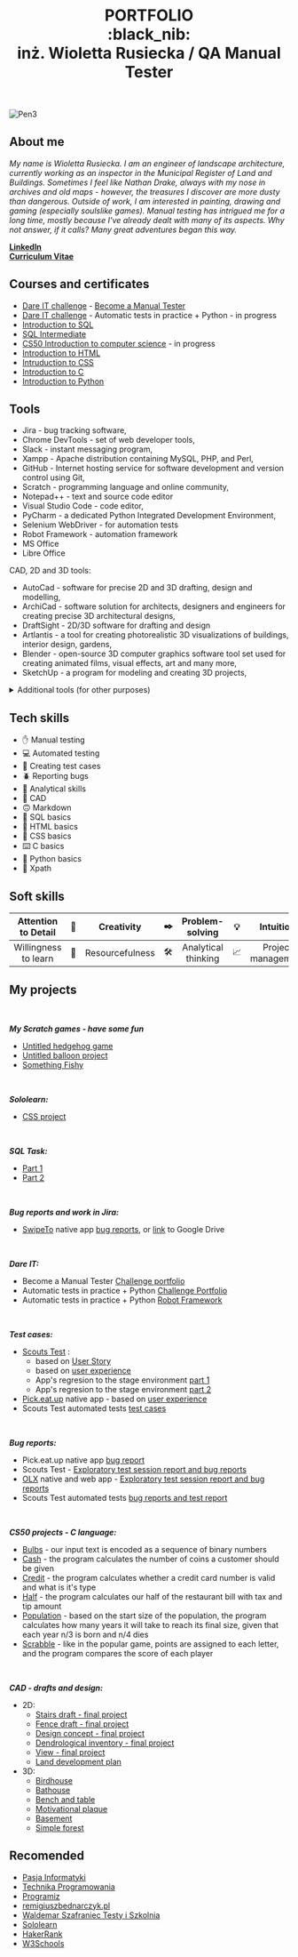 <h1 align="center"> PORTFOLIO 
  <br> :black_nib:
  <br>
 inż. Wioletta Rusiecka / QA Manual Tester </h1>
<br>

![Pen3](https://github.com/BerylCrescent/Portfolio/assets/128975245/d643c1c0-aeb3-456d-b8c5-c575ddc984a0)

## About me

*My name is Wioletta Rusiecka. I am an engineer of landscape architecture, currently working as an inspector in the Municipal Register of Land and Buildings. Sometimes I feel like Nathan Drake, always with my nose in archives and old maps - however, the treasures I discover are more dusty than dangerous. Outside of work, I am interested in painting, drawing and gaming (especially soulslike games). Manual testing has intrigued me for a long time, mostly because I've already dealt with many of its aspects. Why not answer, if it calls? Many great adventures began this way.* 

[**LinkedIn**](https://www.linkedin.com/in/wioletta-rusiecka/)
<br>
[**Curriculum Vitae**](https://drive.google.com/file/d/1BHQEuC2xUw645A0cW_2MxaNp3VQuMgfS/view?usp=sharing)

## Courses and certificates
- [Dare IT challenge](https://www.dareit.io/challenges/qa-manual-testing) - [Become a Manual Tester](https://drive.google.com/file/d/1o4SNWa7UwIpeZN0qx1s7prTEvWmcujch/view)
- [Dare IT challenge](https://www.dareit.io/challenges/wstep-do-testow-automatycznych) - Automatic tests in practice + Python - in progress
- [Introduction to SQL](https://www.sololearn.com/certificates/CC-QZAIQQ31)
- [SQL Intermediate](https://www.sololearn.com/certificates/CC-P3MUH9RC)
- [CS50 Introduction to computer science](https://www.dareit.io/challenges/qa-manual-testing) - in progress
- [Introduction to HTML](https://www.sololearn.com/certificates/CC-RRAYMULG)
- [Intruduction to CSS](https://www.sololearn.com/certificates/CC-MUGBUA4U)
- [Introduction to C](https://www.sololearn.com/certificates/CC-VET6JYYJ)
- [Introduction to Python](https://www.sololearn.com/certificates/CC-ZPKSQRR6)

## Tools
- Jira - bug tracking software,
- Chrome DevTools - set of web developer tools,
- Slack - instant messaging program,
- Xampp - Apache distribution containing MySQL, PHP, and Perl,
- GitHub - Internet hosting service for software development and version control using Git,
- Scratch - programming language and online community,
- Notepad++ - text and source code editor
- Visual Studio Code - code editor,
- PyCharm - a dedicated Python Integrated Development Environment,
- Selenium WebDriver - for automation tests 
- Robot Framework - automation framework
- MS Office
- Libre Office

CAD, 2D and 3D tools:
- AutoCad - software for precise 2D and 3D drafting, design and modelling,
- ArchiCad - software solution for architects, designers and engineers for creating precise 3D architectural designs,
- DraftSight - 2D/3D software for drafting and design
- Artlantis - a tool for creating photorealistic 3D visualizations of buildings, interior design, gardens,
- Blender - open-source 3D computer graphics software tool set used for creating animated films, visual effects, art and many more,
- SketchUp - a program for modeling and creating 3D projects,

<details>
  <summary> Additional tools (for other purposes) </summary>
  <br>
  
  - TurboEwid - Oracle powerd database management software for land, buildings and premises records,
  - QGis - for managing geographical data, performing spatial analysis and creating maps.
  - Gimp - cross-platform image editor,
  - PhotoShop - creating and processing graphics,
  - Corel - creating and processing graphics,
  - ArtRage - digital artist's studio, 
  - Paint - efficient graphic editor,
  - Duolingo - language learning app,
  - NightCafe -  AI art generator,
  
</details>

## Tech skills
- ✋ Manual testing
- 💻 Automated testing
- 📜 Creating test cases
- 🪲 Reporting bugs
- 🔬 Analytical skills
- 📐 CAD
- 🙃 Markdown
- 📂 SQL basics
- 🐒 HTML basics
- 🎨 CSS basics
- ⌨️ C basics
- 🐍 Python basics
- 📇 Xpath

## Soft skills

| Attention to Detail    | 👀 | Creativity        | ✒️ |  Problem-solving      | 💡 |   Intuition             | 💁 |   Communication skills   |
|          :---:         |  -  |        :---:     |  -  |         :---:         |  -  |          :---:         |  -  |          :---:           |
| Willingness to learn   | 📑  | Resourcefulness  | 🛠️ | Analytical thinking   | 📈 |  Project management     | 👥 |        Team player      |

## My projects

<br>

***My Scratch games - have some fun***
- [Untitled hedgehog game](https://scratch.mit.edu/projects/825750109/)
- [Untitled balloon project](https://scratch.mit.edu/projects/824017993/)
- [Something Fishy](https://scratch.mit.edu/projects/866499106)

<br>

***Sololearn:***
- [CSS project](https://www.sololearn.com/compiler-playground/c16dkLv7V3wa)

<br>

***SQL Task:***
- [Part 1](https://github.com/BerylCrescent/challenge_portfolio_Wiola/blob/main/README.md#task-5)
- [Part 2](https://github.com/BerylCrescent/challenge_portfolio_Wiola/blob/main/README.md#task-6)

<br>

***Bug reports and work in Jira:***
- [SwipeTo](https://swipeto.pl/) native app [bug reports](https://innsmouth.atlassian.net/jira/software/projects/CHAL/boards/1/backlog?selectedIssue=CHAL-2), or [link](https://drive.google.com/drive/folders/1ph51rGZwnPDO7zPCDtsO8Sjo7g15uFcI?usp=sharing) to Google Drive

<br>

***Dare IT:***
- Become a Manual Tester [Challenge portfolio](https://github.com/BerylCrescent/challenge_portfolio_Wiola)
- Automatic tests in practice + Python [Challenge Portfolio](https://github.com/BerylCrescent/automated_testing_challenge_portfolio_Wiola)
- Automatic tests in practice + Python [Robot Framework](https://github.com/BerylCrescent/ScoutsTest_robotframework)

<br>

***Test cases:***
- [Scouts Test](https://scouts-test.futbolkolektyw.pl/pl/login?redirected=true) :
   - based on [User Story](https://docs.google.com/spreadsheets/d/1qcSn0Cj1NldS_lztPdzc3xv2Kka49Fbw/edit#gid=1896362509)
   - based on [user experience](https://docs.google.com/spreadsheets/d/1rF0C0XI9mb8PAw-67_fDALD1EyknA0Jl/edit#gid=36835843)
   - App's regresion to the stage environment [part 1](https://docs.google.com/spreadsheets/d/1-AYkNhLGZ5AoWEJO4eGAs5ImMgHG3Hn8/edit#gid=1838345106)
   - App's regresion to the stage environment [part 2](https://docs.google.com/spreadsheets/d/1EgkgkhU6K02PZsNAel0lJvN9rpkxZtXX/edit#gid=1297105876)
- [Pick.eat.up](https://pickeatup.io/) native app - based on [user experience](https://docs.google.com/spreadsheets/d/1ZhTASmDQJxGgv75x1_zy7pYDufsen0Ik/edit#gid=1492997113)
- Scouts Test automated tests [test cases](https://docs.google.com/spreadsheets/d/1MxS2bTjNevnrcf9vLgro9191d_uy7P3g/edit#gid=591737372)

<br>

***Bug reports:***
- Pick.eat.up native app [bug report](https://docs.google.com/spreadsheets/d/10TbJMsx6LU7SKjUg9gTnkqKkNhOahJFW/edit#gid=1503018807)
- Scouts Test - [Exploratory test session report and bug reports](https://docs.google.com/spreadsheets/d/1vd4z9mM8MzV9GQR6afpK-wJp8_OUmU5I/edit#gid=378705953)
- [OLX](https://www.olx.pl/) native and web app - [Exploratory test session report and bug reports](https://docs.google.com/spreadsheets/d/1NKE0xz5pL2klJwpJqtRpYH51nMtYMU4K/edit#gid=660963383)
- Scouts Test automated tests [bug reports and test report](https://docs.google.com/spreadsheets/d/1tnZP_O4EirXwucyyMgWD2zVHxhYFPB6O/edit#gid=1597780211)

<br>

***CS50 projects - C language:***
- [Bulbs](https://drive.google.com/file/d/1W13YppBzrhparOYlqu3uc7tC8e7pgUuQ/view?usp=drive_link) - our input text is encoded as a sequence of binary numbers
- [Cash](https://drive.google.com/file/d/1jGNihTcokdE2N2Jdafweq6dUWUXBfugv/view?usp=drive_link) - the program calculates the number of coins a customer should be given
- [Credit](https://drive.google.com/file/d/1KYzm6YwCp9peOl0mADZvDwcPi5GIbDZa/view?usp=drive_link) - the program calculates whether a credit card number is valid and what is it's type
- [Half](https://drive.google.com/file/d/1kpQDFsqwXxYVV5kEmjQn4nACjVMzQOeY/view?usp=drive_link) - the program calculates our half of the restaurant bill with tax and tip amount
- [Population](https://drive.google.com/file/d/1Fc8gudlJFpJvJKBe_oXF71RRcGPdHB4S/view?usp=drive_link) - based on the start size of the population, the program calculates how many years it will take to reach its final size, given that each year n/3 is born and n/4 dies
- [Scrabble](https://drive.google.com/file/d/179htsjD0LdNqIEQVC-jJxDDuZFNOpzyL/view?usp=drive_link) - like in the popular game, points are assigned to each letter, and the program compares the score of each player

<br>

***CAD - drafts and design:***
- 2D:
    - [Stairs draft - final project](https://drive.google.com/file/d/1VdOjLoPTxHz18yLsb9YqHOPSWs3U4fhV/view?usp=drive_link)
    - [Fence draft - final project](https://drive.google.com/file/d/1ud3T3icvRklvE8ELv7eHFlIRjELRPhI2/view?usp=drive_link)
    - [Design concept - final project](https://drive.google.com/file/d/1RHGozUdGDXmXs2NHu-auT2J5Slaji6nw/view?usp=drive_link)
    - [Dendrological inventory - final project](https://drive.google.com/file/d/1FFFxQd1GMX5WJB8m53jOQdezWh_rBHlh/view?usp=drive_link)
    - [View - final project](https://drive.google.com/file/d/1e0R7qMdGYjBjCG_zYUg7nlvSyRmDjat_/view?usp=drive_link)
    - [Land development plan](https://drive.google.com/file/d/1dtNcuieHlmrC5Qbt161Ev-36AklX3WXF/view?usp=drive_link)
- 3D:
    - [Birdhouse](https://drive.google.com/file/d/1YT2sZlFx8wx8w2MQ-QXQ2KKdhfzKZ9dJ/view?usp=drive_link)
    - [Bathouse](https://drive.google.com/file/d/1NBTCIMCE8cMxSe6p2oSH09ncSEGplZx3/view?usp=drive_link)
    - [Bench and table](https://drive.google.com/file/d/1KwHOh3If6vNzBjseBR7Meq-lSAgpEr3j/view?usp=drive_link)
    - [Motivational plaque](https://drive.google.com/file/d/1u4Qi1bqRhK9QTnCdAdIzGkS6iE_06ytP/view?usp=drive_link)
    - [Basement](https://drive.google.com/file/d/1VskEVXChLGq57nNOYYi8hjKWMJRDucFZ/view?usp=drive_link)
    - [Simple forest](https://drive.google.com/file/d/1D6rqpts_4j_wHfZHHVIf2OF4KUVEDRIq/view?usp=drive_link)


## Recomended
- [Pasja Informatyki](https://www.youtube.com/@Pasjainformatyki)
- [Technika Programowania](https://www.youtube.com/@TechnikaProgramowania)
- [Programiz](https://www.youtube.com/@programizstudios)
- [remigiuszbednarczyk.pl](https://remigiuszbednarczyk.pl/)
- [Waldemar Szafraniec Testy i Szkolnia](https://www.wyszkolewas.com.pl/category/testowanie_manualne/)
- [Sololearn](https://www.sololearn.com/)
- [HakerRank](https://www.hackerrank.com/)
- [W3Schools](https://www.w3schools.com/)
